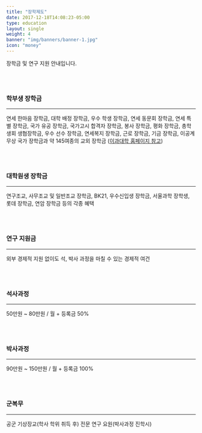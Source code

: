 ```yaml
---
title: "장학제도"
date: 2017-12-18T14:08:23-05:00
type: education
layout: single
weight: 4
banner: "img/banners/banner-1.jpg"
icon: "money"
---
```

장학금 및 연구 지원 안내입니다.
<!--more-->

<br>
<br>


### 학부생 장학금
_ _ _
연세 한마음 장학금, 대학 배정 장학금, 우수 학생 장학금, 연세 동문회 장학금, 연세 특별 장학금, 국가 유공 장학금, 국가고시 합격자 장학금, 봉사 장학금, 평화 장학금, 총학생회 생협장학금, 우수 선수 장학금, 연세복지 장학금, 근로 장학금, 기금 장학금, 이공계 무상 국가 장학금과 약 145여종의 교외 장학금
([이과대학 홈페이지 참고](http://science.yonsei.ac.kr/))

<br>
<br>

### 대학원생 장학금
_ _ _
연구조교, 사무조교 및 일반조교 장학금, BK21, 우수신입생 장학금, 서울과학 장학생, 롯데 장학금, 연암 장학금 등의 각종 혜택

<br>
<br>

### 연구 지원금
_ _ _
외부 경제적 지원 없이도 석, 박사 과정을 마칠 수 있는 경제적 여건

<br>
<br>

### 석사과정
_ _ _
50만원 ~ 80만원 / 월 + 등록금 50%

<br>
<br>

### 박사과정
_ _ _
90만원 ~ 150만원 / 월 + 등록금 100%

<br>
<br>

### 군복무
_ _ _
공군 기상장교(학사 학위 취득 후)
전문 연구 요원(박사과정 진학시)

<br>
<br>
